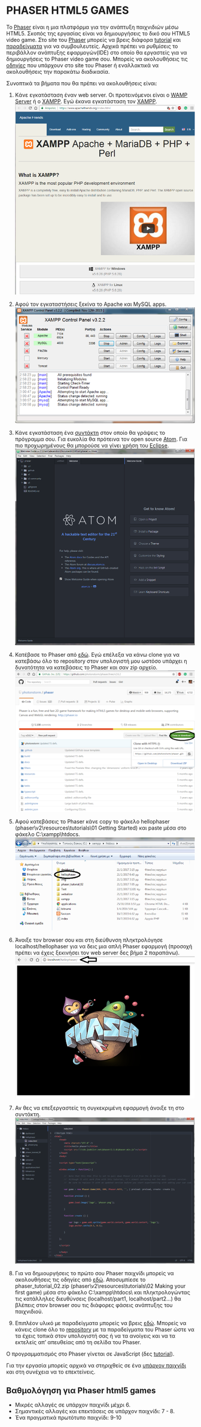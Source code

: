 # PHASER HTML5 GAMES

To [Phaser](http://phaser.io/) είναι η μια πλατφόρμα για την ανάπτυξη παιχνιδιών μέσω HTML5. Σκοπός της εργασίας είναι να δημιουργήσεις το δικό σου HTML5 video game. Στο site του [Phaser](http://phaser.io/) μπορείς να βρεις διάφορα [tutorial](https://phaser.io/learn/official-tutorials) και [παραδείγματα](http://phaser.io/examples) για να συμβουλευτείς.
Αρχικά πρέπει να ρυθμίσεις το περιβάλλον ανάπτυξης εφαρμογών(IDE) στο οποίο θα εργαστείς για να δημιουργήσεις το Phaser video game σου. Μπορείς να ακολουθήσεις τις [οδηγίες](http://phaser.io/tutorials/getting-started) που υπάρχουν στο site του Phaser ή εναλλακτικά να ακολουθήσεις την παρακάτω διαδικασία.

Συνοπτικά τα βήματα που θα πρέπει να ακολουθήσεις είναι:

1. Kάνε εγκατάσταση έναν web server. Οι προτεινόμενοι είναι ο [WAMP Server](http://www.wampserver.com/en/) ή ο [XAMPP](https://www.apachefriends.org/index.html). Εγώ έκανα εγκατάσταση τον [XAMPP](https://www.apachefriends.org/index.html).
![ScreenShot](1.png)

2. Αφού τον εγκαταστήσεις ξεκίνα το Apache και ΜySQL apps.
![ScreenShot](2.png)

3. Κάνε εγκατάσταση ένα [συντάκτη](http://phaser.io/tutorials/getting-started/part4) στον οποίο θα γράψεις το πρόγραμμα σου. Για ευκολία θα πρότεινα τον open source [Atom](https://atom.io/). Για πιο προχωρημένους θα μπορούσε να γίνει χρήση του [Eclipse](http://www.html5gamedevs.com/topic/22688-setting-up-eclipse-to-work-with-phaser-how-to/).
![ScreenShot](3.png)

4. Κατέβασε το Phaser από [εδώ](http://phaser.io/download/stable). Εγώ επέλεξα να κάνω clone για να κατεβάσω όλο το repository στον υπολογιστή μου ωστόσο υπάρχει η δυνατότητα να κατεβάσεις το Phaser και σαν zip αρχείο. 
![ScreenShot](4.png)

5. Αφού κατεβάσεις το Phaser κάνε copy το φάκελο hellophaser (phaser\v2\resources\tutorials\01 Getting Started\) και paste μέσα στο φάκελο C:\xampp\htdocs\.
![ScreenShot](5.png)

6. Άνοιξε τον browser σου και στη διεύθυνση πληκτρολόγησε localhost/hellophaser για να δεις μια απλή Phaser εφαρμογή (προσοχή πρέπει να έχεις ξεκινήσει τον web server δες βήμα 2 παραπάνω).
![ScreenShot](6.png)

7. Αν θες να επεξεργαστείς τη συγκεκριμένη εφαρμογή άνοιξε τη στο συντάκτη.
![ScreenShot](7.png)

8. Για να δημιουργήσεις το πρώτο σου Phaser παιχνίδι μπορείς να ακολουθήσεις τις οδηγίες από [εδώ](http://phaser.io/tutorials/making-your-first-phaser-game). Αποσυμπίεσε το phaser_tutorial_02.zip (phaser\v2\resources\tutorials\02 Making your first game\) μέσα στο φάκελο C:\xampp\htdocs\ και πληκτρολογώντας τις κατάλληλες διευθύνσεις (localhost/part1, localhost/part2…) θα βλέπεις στον browser σου τις διάφορες φάσεις ανάπτυξης του παιχνιδιού.

9. Επιπλέον υλικό με παραδείγματα μπορείς να βρεις [εδώ](http://phaser.io/examples). Μπορείς να κάνεις clone όλο το [repository](https://github.com/photonstorm/phaser-examples) με τα παραδείγματα του Phaser ώστε να τα έχεις τοπικά στον υπολογιστή σας ή να τα ανοίγεις και να τα εκτελείς απ’ απευθείας από τη σελίδα του Phaser.

Ο προγραμματισμός στο Phaser γίνεται σε JavaScript (δες [tutorial](http://www.w3schools.com/js/)).

Για την εργασία μπορείς αρχικά να στηριχθείς σε ένα [υπάρχον παιχνίδι](https://phaser.io/tutorials/coding-tips-005) και στη συνέχεια να το επεκτείνεις.

## Βαθμολόγηση για Phaser html5 games
- Μικρές αλλαγές σε υπάρχον παιχνίδι μέχρι 6. 
- Σημαντικές αλλαγές και επεκτάσεις σε υπάρχον παιχνίδι: 7 - 8.
- Ένα πραγματικά πρωτότυπο παιχνίδι: 9-10

